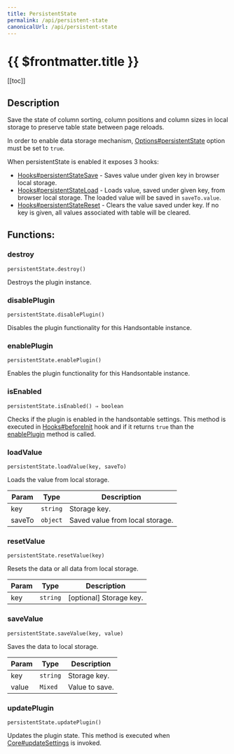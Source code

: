 ```yaml
---
title: PersistentState
permalink: /api/persistent-state
canonicalUrl: /api/persistent-state
---
```


# {{ $frontmatter.title }}

[[toc]]

## Description


Save the state of column sorting, column positions and column sizes in local storage to preserve table state
between page reloads.

In order to enable data storage mechanism, [Options#persistentState](./Options/#persistentState) option must be set to `true`.

When persistentState is enabled it exposes 3 hooks:
- [Hooks#persistentStateSave](./Hooks/#persistentStateSave) - Saves value under given key in browser local storage.
- [Hooks#persistentStateLoad](./Hooks/#persistentStateLoad) - Loads value, saved under given key, from browser local storage. The loaded
value will be saved in `saveTo.value`.
- [Hooks#persistentStateReset](./Hooks/#persistentStateReset) - Clears the value saved under key. If no key is given, all values associated
with table will be cleared.


## Functions:

### destroy
`persistentState.destroy()`

Destroys the plugin instance.



### disablePlugin
`persistentState.disablePlugin()`

Disables the plugin functionality for this Handsontable instance.



### enablePlugin
`persistentState.enablePlugin()`

Enables the plugin functionality for this Handsontable instance.



### isEnabled
`persistentState.isEnabled() ⇒ boolean`

Checks if the plugin is enabled in the handsontable settings. This method is executed in [Hooks#beforeInit](./Hooks/#beforeInit)
hook and if it returns `true` than the [enablePlugin](#PersistentState+enablePlugin) method is called.



### loadValue
`persistentState.loadValue(key, saveTo)`

Loads the value from local storage.


| Param | Type | Description |
| --- | --- | --- |
| key | <code>string</code> | Storage key. |
| saveTo | <code>object</code> | Saved value from local storage. |



### resetValue
`persistentState.resetValue(key)`

Resets the data or all data from local storage.


| Param | Type | Description |
| --- | --- | --- |
| key | <code>string</code> | [optional] Storage key. |



### saveValue
`persistentState.saveValue(key, value)`

Saves the data to local storage.


| Param | Type | Description |
| --- | --- | --- |
| key | <code>string</code> | Storage key. |
| value | <code>Mixed</code> | Value to save. |



### updatePlugin
`persistentState.updatePlugin()`

Updates the plugin state. This method is executed when [Core#updateSettings](./Core/#updateSettings) is invoked.



